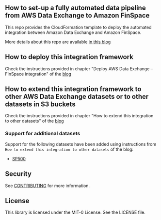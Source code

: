 ## How to set-up a fully automated data pipeline from AWS Data Exchange to Amazon FinSpace

This repo provides the CloudFormation template to deploy the automated integration between Amazon Data Exchange and Amazon FinSpace. 

More details about this repo are available [in this blog](https://aws.amazon.com/blogs/industries/how-to-set-up-a-fully-automated-data-pipeline-from-aws-data-exchange-to-amazon-finspace/)

## How to deploy this integration framework

Check the instructions provided in chapter "Deploy AWS Data Exchange – FinSpace integration" of the [blog](https://aws.amazon.com/blogs/industries/how-to-set-up-a-fully-automated-data-pipeline-from-aws-data-exchange-to-amazon-finspace/)

## How to extend this integration framework to other AWS Data Exchange datasets or to other datasets in S3 buckets

Check the instructions provided in chapter "How to extend this integration to other datasets" of the [blog](https://aws.amazon.com/blogs/industries/how-to-set-up-a-fully-automated-data-pipeline-from-aws-data-exchange-to-amazon-finspace/)

### Support for additional datasets

Support for the following datasets have been added using instructions from `How to extend this integration to other datasets` of the blog:  

- [SP500](SP500_data_set.md#SP500-Dataset)

## Security

See [CONTRIBUTING](CONTRIBUTING.md#security-issue-notifications) for more information.

## License

This library is licensed under the MIT-0 License. See the LICENSE file.

